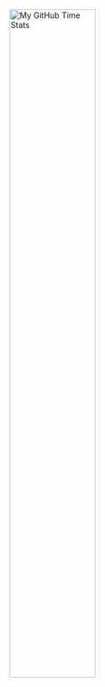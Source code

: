 <img align="center" width="55%" src="https://github-readme-stats.vercel.app/api/wakatime?username=Hat_Kid&theme=synthwave&size_weight=0.5&count_weight=0.5&title_color=36F9F6&langs_count=10" alt="My GitHub Time Stats" />
